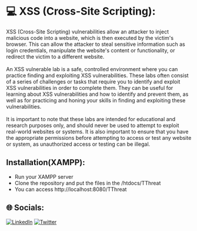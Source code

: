 # 💻 XSS (Cross-Site Scripting):
XSS (Cross-Site Scripting) vulnerabilities allow an attacker to inject malicious code into a website, which is then executed by the victim's browser. This can allow the attacker to steal sensitive information such as login credentials, manipulate the website's content or functionality, or redirect the victim to a different website.<br><br>An XSS vulnerable lab is a safe, controlled environment where you can practice finding and exploiting XSS vulnerabilities. These labs often consist of a series of challenges or tasks that require you to identify and exploit XSS vulnerabilities in order to complete them. They can be useful for learning about XSS vulnerabilities and how to identify and prevent them, as well as for practicing and honing your skills in finding and exploiting these vulnerabilities.<br><br>It is important to note that these labs are intended for educational and research purposes only, and should never be used to attempt to exploit real-world websites or systems. It is also important to ensure that you have the appropriate permissions before attempting to access or test any website or system, as unauthorized access or testing can be illegal.
 
## Installation(XAMPP):
* Run your XAMPP server
* Clone the repository and put the files in the /htdocs/TThreat
* You can access http://localhost:8080/TThreat

## 🌐 Socials:
[![LinkedIn](https://img.shields.io/badge/LinkedIn-%230077B5.svg?logo=linkedin&logoColor=white)](https://linkedin.com/in/pritam-dash-116931171) [![Twitter](https://img.shields.io/badge/Twitter-%231DA1F2.svg?logo=Twitter&logoColor=white)](https://twitter.com/iampritam333) 
